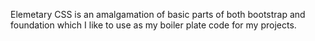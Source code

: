 Elemetary CSS is an amalgamation of basic parts of both bootstrap and foundation which I like to use as my boiler plate code for my projects. 

